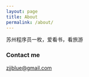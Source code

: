 ```yaml
---
layout: page
title: About
permalink: /about/
---
```


苏州程序员一枚，爱看书，看旅游

### Contact me

[zjjblue@gmail.com](mailto:zjjblue@gmail.com)